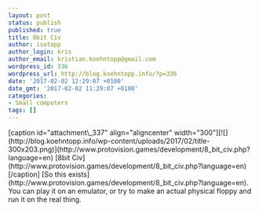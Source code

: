 ```yaml
---
layout: post
status: publish
published: true
title: 8bit Civ
author: isotopp
author_login: kris
author_email: kristian.koehntopp@gmail.com
wordpress_id: 336
wordpress_url: http://blog.koehntopp.info/?p=336
date: '2017-02-02 12:29:07 +0100'
date_gmt: '2017-02-02 11:29:07 +0100'
categories:
- Small computers
tags: []
---
```

<p>[caption id="attachment\_337" align="aligncenter" width="300"][![](http://blog.koehntopp.info/wp-content/uploads/2017/02/title-300x203.png)](http://www.protovision.games/development/8_bit_civ.php?language=en) [8bit Civ](http://www.protovision.games/development/8_bit_civ.php?language=en)[/caption] [So this exists](http://www.protovision.games/development/8_bit_civ.php?language=en). You can play it on an emulator, or try to make an actual physical floppy and run it on the real thing.</p>

